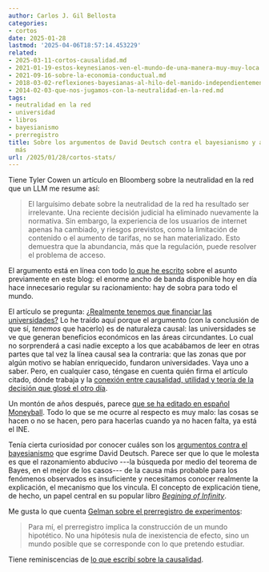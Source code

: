 ```yaml
---
author: Carlos J. Gil Bellosta
categories:
- cortos
date: 2025-01-28
lastmod: '2025-04-06T18:57:14.453229'
related:
- 2025-03-11-cortos-causalidad.md
- 2021-01-19-estos-keynesianos-ven-el-mundo-de-una-manera-muy-muy-loca.md
- 2021-09-16-sobre-la-economia-conductual.md
- 2018-03-02-reflexiones-bayesianas-al-hilo-del-manido-independientemente-de-su-ideologia-los-economistas-suelen-estar-de-acuerdo-en-que.md
- 2014-02-03-que-nos-jugamos-con-la-neutralidad-en-la-red.md
tags:
- neutralidad en la red
- universidad
- libros
- bayesianismo
- prerregistro
title: Sobre los argumentos de David Deutsch contra el bayesianismo y algunos asuntos
  más
url: /2025/01/28/cortos-stats/
---
```


Tiene Tyler Cowen un artículo en Bloomberg sobre la neutralidad en la red que un LLM me resume así:

> El larguísimo debate sobre la neutralidad de la red ha resultado ser irrelevante. Una reciente decisión judicial ha eliminado nuevamente la normativa. Sin embargo, la experiencia de los usuarios de internet apenas ha cambiado, y riesgos previstos, como la limitación de contenido o el aumento de tarifas, no se han materializado. Esto demuestra que la abundancia, más que la regulación, puede resolver el problema de acceso.

El argumento está en línea con todo [lo que he escrito](/tags/neutralidad-en-la-red/) sobre el asunto previamente en este blog: el enorme ancho de banda disponible hoy en día hace innecesario regular su racionamiento: hay de sobra para todo el mundo.

El artículo se pregunta: [¿Realmente tenemos que financiar las universidades?](https://nadaesgratis.es/cabrales/realmente-tenemos-que-financiar-las-universidades) Lo he traído aquí porque el argumento (con la conclusión de que sí, _tenemos_ que hacerlo) es de naturaleza causal: las universidades se ve que generan beneficios económicos en las áreas circundantes. Lo cual no sorprenderá a casi nadie excepto a los que acabábamos de leer en otras partes que tal vez la línea causal sea la contraria: que las zonas que por algún motivo se habían enriquecido, fundaron universidades. Vaya uno a saber. Pero, en cualquier caso, téngase en cuenta quién firma el artículo citado, dónde trabaja y la [conexión entre causalidad, utilidad y teoría de la decisión que glosé el otro día](/2025/01/16/causalidad-util/).

Un montón de años después, parece [que se ha editado en español Moneyball](https://www.europapress.es/deportes/noticia-peninsula-publica-moneyball-michael-lewis-libro-revoluciono-deporte-negocios-tecnologia-20250107170524.html). Todo lo que se me ocurre al respecto es muy malo: las cosas se hacen o no se hacen, pero para hacerlas cuando ya no hacen falta, ya está el INE.

Tenía cierta curiosidad por conocer cuáles son los [argumentos contra el bayesianismo](https://josephnoelwalker.com/139-david-deutsch/) que esgrime David Deutsch. Parece ser que lo que le molesta es que el razonamiento abducivo ---la búsqueda por medio del teorema de Bayes, en el mejor de los casos--- de la causa más probable para los fenómenos observados es insuficiente y necesitamos conocer realmente la explicación, el mecanismo que los vincula. El concepto de explicación tiene, de hecho, un papel central en su popular libro [_Begining of Infinity_](https://en.wikipedia.org/wiki/The_Beginning_of_Infinity).

Me gusta lo que cuenta
[Gelman sobre el prerregistro de experimentos](https://statmodeling.stat.columbia.edu/2025/01/16/why-i-like-preregistration-and-its-not-about-p-hacking-when-done-right-it-unifies-the-substance-of-science-with-the-scientific-method/):

> Para mí, el prerregistro implica la construcción de un mundo hipotético. No una hipótesis nula de inexistencia de efecto, sino un mundo posible que se corresponde con lo que pretendo estudiar.

Tiene reminiscencias de [lo que escribí sobre la causalidad](/2024/09/10/causalidad/).